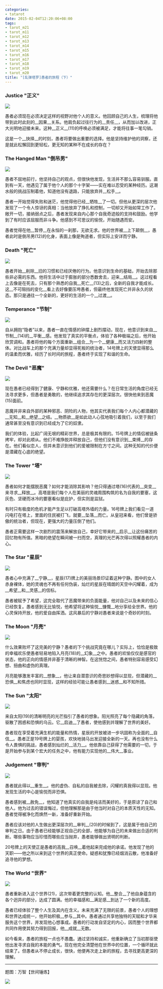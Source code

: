 ```yaml
---
categories:
- tatarot
date: 2015-02-04T12:20:06+08:00
tags: 
- tarot_m21
- tarot_m11
- tarot_m12
- tarot_m13
- tarot_m14
- tarot_m15
- tarot_m16
- tarot_m17
- tarot_m18
- tarot_m19
- tarot_m20
title: "[乱弹塔罗]愚者的旅程（下）"
---
```



### **Justice "正义"**

![](/img/tarot/s/maj11s.gif)

愚者必须现在必须决定这样的视野对他个人的意义。他回顾自己的人生，梳理将他带到此时此刻的__因果__关系。他肩负起过往行为的__责任__，从而加以改进，正大光明地迎接未来。这种__正义__(11)的呼唤必须被满足，才能将往事一笔勾销。

这是一个__抉择__的时刻，愚者将要做出重要的选择。他是坚持维护他的洞察，还是就此松懈回到更轻松，更无知的某种不在成长的存在？

### **The Hanged Man "倒吊男"**

![](/img/tarot/s/maj12s.gif)

愚者不屈地前行，他坚持自己的观点，但很快他发现，生活并不那么容易驯服。直到有一天，他遇见了属于他个人的那个十字架——实在难以忍受的某种经历。这潮水般的挑战压制着他，知道他没有退路，只能放弃并__松手__。

愚者一开始觉得失败和迷茫，他觉得他已经__牺牲__了一切。但他从更深的层次他发现了一个令人惊讶的真相：当他放弃了挣扎和控制，一切却又开始如常工作了。敞开一切，接纳弱点之后，愚者发现来自内心那个自我奇迹般的支持和鼓励。他学到了有时应该屈服而非斗争。他感到不可思议的愉悦，开始随遇而安。

愚者觉得在他__暂停__在永恒的一刹那，无欲无求。他的世界被__上下颠倒__，愚者此时是倒吊男(12)的化身，表面上像是殉道者，但实际上安详而宁静。

### **Death "死亡"**

![](/img/tarot/s/maj13s.gif)

愚者开始__削除__旧的习惯和已经厌倦的行为。他意识到生命的基础，开始去除那些非必需的东西。他将生活中过于膨胀的部分悉数舍去，迎来__结局__。这过程看上去像是在死去，只有那个熟悉的自我__死亡__(13)之后，全新的自我才能成长。这__不可阻挡的变化__看上去好像要压垮愚者，但最终他发现死亡并非永久的状态。那只是通往一个全新的，更好的生活的一个__过渡__。

### **Temperance "节制"**

![](/img/tarot/s/maj14s.gif)

自从拥抱“隐者”以来，愚者一直在情感的钟摆上剧烈摆动，现在，他意识到来自__节制__(14)的__平衡__感。他发现了真实的平衡点，体验了各种极端之后，他开始欣赏调和。愚者将他的每个方面重新__组合__为一个__健康__而又活力四射的整体。对比战车上的那个充满力量却显得死板的统治者，14号牌上的天使显得那么的温柔而优雅，经历了长时间的旅程，愚者终于实现了和谐的生命。

### **The Devil "恶魔"**

![](/img/tarot/s/maj15s.gif)

现在愚者已经得到了健康、宁静和优雅，他还需要什么？在日常生活的角度已经无法寻求更多，但愚者是勇敢的，他继续追求其存在的更深层次。很快他来到恶魔(15)面前。

恶魔并非来自外部的某种邪恶、阴险的人物，他其实代表我们每个人内心都潜藏的__无知__和__绝望__之结。__物质欲__是如此动人心弦地吸引着我们，以至于我们通常甚至没有意识到已经成为了它的奴隶。

我们的体验，比起广阔无垠的精彩世界，总是极其有限的。15号牌上的情侣被链条拷牢，却对此顺从。他们不难挣脱并释放自己，但他们没有意识到__束缚__的存在。他们看似恋人，但并未意识到他们的爱被限制在方寸之间。这种无知的代价便是潜藏在心底的绝望。

### **The Tower "塔"**

![](/img/tarot/s/maj16s.gif)

愚者如何才能摆脱恶魔？如何才能消除其影响？他只得通过塔(16)代表的__突变__来寻求__释放__。高塔是我们每个人在美丽的灵魂周围构筑的名为自我的要塞，这灰色、坚硬而冰冷的要塞看似是庇护，但实则是监狱。

有时只有极度的危机才能产生足以打破高塔外墙的力量。16号牌上我们看见一道闪电打在塔上，里面的住民被打飞，就要__坠落__而亡。从皇冠来看，他们曾是骄傲的统治者，但现在，更强大的力量压倒了他们。

愚者正需要这样一次剧烈的震荡来解放自己，幸好它带来的__启示__让这份痛苦的回忆物有所值。黑暗的绝望在瞬间被一扫而空，真理的光芒再次得以照耀愚者的内心。

### **The Star "星辰"**

![](/img/tarot/s/maj17s.gif)

愚者心中充满了__宁静__，星辰(17)牌上的美丽场景印证着这种宁静。图中的女人赤身裸体，她的灵魂也不再有任何伪装，灿烂的星辰在晴朗的天空中闪耀着，成为__希望__和__灵感__的信标。

愚者被赋予了希望，这完全取代了恶魔带来的负面能量，他对自己以及未来的信心已经恢复。愚者感到无比愉悦，他希望将这种愉悦__慷慨__地分享给全世界。他的心灵保持开放，他的爱自由挥洒。这风暴后的宁静对愚者来说是个奇妙的时刻。

### **The Moon "月亮"**

![](/img/tarot/s/maj18s.gif)

什么效果败坏了这完美的宁静？愚者的下个挑战究竟在哪儿？实际上，恰恰是极致的幸福欢乐使愚者轻易地陷入月亮(18)的__幻象__之中。愚者的欢愉仅仅是感官的状态，他的正向的情感并非基于清晰的神智。在这恍惚之间，愚者特别容易感受幻想、扭曲和虚伪的真理。

月亮能够激发丰富的__想象__，他让来自潜意识的奇思妙想得以显现，但潜藏的__恐惧__和焦虑也同时显现，这样的经验可能让愚者感到__迷惑__和不知所措。

### **The Sun "太阳"**

![](/img/tarot/s/maj19s.gif)

来自太阳(19)的清晰明亮的光芒指引了愚者的想象。阳光照亮了每个隐藏的角落，驱散了困惑和恐惧的乌云。它__启迪__了愚者，使他感到并理解了世界的美好。

愚者现在享受着充满生机的能量和热情，星辰的开放被进一步巩固称为全面的__自信__。愚者正是19号牌上的婴孩，欢快地骑马出发迎接全新的一天。再也没有什么令人畏惧的挑战，愚者感到灿烂的__活力__。他依靠自己获得了他需要的一切，于是开始参与到某个宏大的任务之中，他有能力实现他的__伟大__事业。

### **Judgement "审判"**

![](/img/tarot/s/maj20s.gif)

愚者就此得以__重生__。他的虚伪、自私的自我被去除，闪耀的真我得以显现。他发现生活的中心是愉悦而非恐惧。

愚者感到被__赦免__，他知道了他真实的自我是纯洁而美好的，于是原谅了自己和他人。他为过去的错误悔过，但他理解那是由于他当时对自己的本质天性的无知。愚者觉得被净化而焕然一新，准备好重新开始。

愚者应该对他的人生做出更深层次的__审判__(20)的时候到了，这是属于他自己的审判之日。由于愚者已经能够正视自己的全部，他能够为自己的未来做出合适的判断。哪些事物应当珍惜而哪些应当抛弃，愚者能够做出贤明的判断。

20号牌上的天使正是愚者的高我__召唤__着他起来完成他的承诺。他发现了他的天职——他之所以来到这个世界的真正使命。疑惑和犹豫已经烟消云散，他准备好追寻他的梦想。

### **The World "世界"**

![](/img/tarot/s/maj21s.gif)

愚者重新进入这个世界(21)，这次带着更完整的认知。他__整合__了他自身蕴含的各个迥异的部分，达成了圆满。他的幸福感和__满足感__到达了一个新的高度。

愚者已经体验了整个人生及其内在含义。未来充满了无限的前景，愚者个人的理想和世界达成统一，他开始积极__参与__其中。愚者通过共享他独特的天赋和才华来服务这个世界，并发现他心想事成。愚者的行动发自坚定的内心，因而整个世界都共同作用使其努力得到回报，他__成就__无数。


如今看来，愚者的旅程一点也不愚蠢。通过坚持和诚实，他重新确立了当初那驱使他出发寻求自我的本能的勇气。现在他完全清楚他在世界中的位置，一个循环就此结束了。但愚者从不停止成长，很快，他便再次走上新的旅程，去寻找更高更深的理解。


----

题图：万智【世间锤炼】

![](/img/2015-q1/m10-319.jpg)
